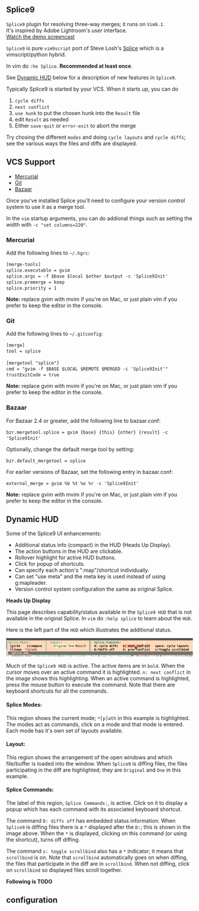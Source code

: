 ## Splice9

`Splice9` plugin for resolving three-way merges; it runs on `Vim9.1`.
<br>It's inspired by Adobe Lightroom's user interface. 
<br>[Watch the demo screencast](http://vimeo.com/25764692)

`Splice9` is pure `vim9script` port of Steve Losh's [Splice](https://github.com/sjl/splice.vim) which is a vimscript/python hybrid.

In vim do `:he Splice`. **Recommended at least once**.

See [Dynamic HUD](#dynamic-hud) below for a description of new features in `Splice9`.

Typically Splice9 is started by your VCS. When it starts up, you can do

1. `cycle diffs`
2. `next conflict`
3. `use hunk` to put the chosen hunk into the `Result` file
4. edit `Result` as needed
5. Either `save-quit` or `error-exit` to abort the merge

Try chosing the different `modes` and doing `cycle layouts` and `cycle diffs`;
see the various ways the files and diffs are displayed.

## VCS Support

- [Mercurial](#mercurial)
- [Git](#git)
- [Bazaar](#bazaar)

Once you've installed Splice you'll need to configure your version control system to use it as a merge tool.

In the `vim` startup arguments, you can do addional things such as setting the width with `-c "set
columns=220"`.

### Mercurial

Add the following lines to `~/.hgrc`:

```
[merge-tools]
splice.executable = gvim
splice.args = -f $base $local $other $output -c 'Splice9Init'
splice.premerge = keep
splice.priority = 1
```

**Note:** replace gvim with mvim if you're on Mac, or just plain vim if you prefer to keep the editor in the console.

### Git

Add the following lines to `~/.gitconfig`:

```
[merge]
tool = splice

[mergetool "splice"]
cmd = "gvim -f $BASE $LOCAL $REMOTE $MERGED -c 'Splice9Init'"
trustExitCode = true
```

**Note:** replace gvim with mvim if you're on Mac, or just plain vim if you prefer to keep the editor in the console.

### Bazaar

For Bazaar 2.4 or greater, add the following line to bazaar.conf:

```
bzr.mergetool.splice = gvim {base} {this} {other} {result} -c 'Splice9Init'
```

Optionally, change the default merge tool by setting:

```
bzr.default_mergetool = splice
```

For earlier versions of Bazaar, set the following entry in bazaar.conf:

```
external_merge = gvim %b %t %o %r -c 'Splice9Init'
```

**Note:** replace gvim with mvim if you're on Mac, or just plain vim if you prefer to keep the editor in the console.

## Dynamic HUD

Some of the Splice9 UI enhancements:
- Additional status info (compact) in the HUD (Heads Up Display).<br>
- The action buttons in the HUD are clickable.
- Rollover highlight for active HUD buttons.
- Click for popup of shortcuts.
- Can specify each action's ":map"/shortcut individually.
- Can set "use meta" and the meta key is used instead of using g:mapleader.
- Version control system configuration the same as original Splice. 

<!--
  See [HUD](https://github.com/errael/splice9/wiki/HUD) for a description of the new features.
-->

**Heads Up Display**

This page describes capability/status available in the `Splice9 HUD` that is not available in the original Splice. In `vim` do `:help splice` to learn about the `HUD`.

Here is the left part of the `HUD` which illustrates the additional status.

![The HUD](images/HUD-only-partial.png)

Much of the `Splice9 HUD` is active. The active items are in `bold`. When the cursor moves over an active command it is highlighted. `n: next conflict` in the image shows this highlighting. When an active command is highlighted, press the mouse button to execute the command. Note that there are keyboard shortcuts for all the commands.

#### Splice Modes:

This region shows the current mode; `*[p]ath` in this example is highlighted. The modes act as commands, click on a mode and that mode is entered. Each mode has it's own set of layouts available.

#### Layout:

This region shows the arrangement of the open windows and which file/buffer is loaded into the window. When `Splice9` is diffing files, the files participating in the diff are highlighted; they are `Original` and `One` in this example.

#### Splice Commands:

The label of this region, `Splice Commands:`, is active. Click on it to display a popup which has each command with its associated keyboard shortcut.

The command `D: diffs off` has embedded status information. When `Splice9` is diffing files there is a `*` displayed after the `D:`; this is shown in the image above. When the `*` is displayed, clicking on this command (or using the shortcut), turns off diffing.

The command `s: toggle scrollbind` also has a `*` indicator; it means that `scrollbind` is on. Note that `scrollbind` automatically goes on when diffing, the files that participate in the diff are in `scrollbind`. When not diffing, click on `scrollbind` so displayed files scroll together.


**Following is TODO**

## configuration

